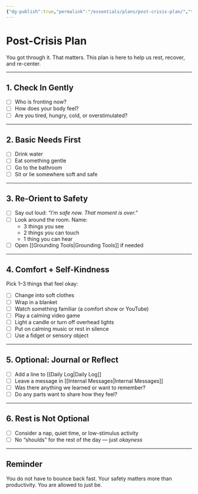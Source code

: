 ```yaml
---
{"dg-publish":true,"permalink":"/essentials/plans/post-crisis-plan/","tags":["Crisis-Plan","post-crisis","SelfCare"],"noteIcon":""}
---
```


# Post-Crisis Plan

You got through it. That matters. This plan is here to help us rest, recover, and re-center.

---

## 1. Check In Gently
- [ ] Who is fronting now?
- [ ] How does your body feel?
- [ ] Are you tired, hungry, cold, or overstimulated?

---

## 2. Basic Needs First
- [ ] Drink water
- [ ] Eat something gentle
- [ ] Go to the bathroom
- [ ] Sit or lie somewhere soft and safe

---

## 3. Re-Orient to Safety
- [ ] Say out loud: *“I’m safe now. That moment is over.”*
- [ ] Look around the room. Name:
  - 3 things you see  
  - 2 things you can touch  
  - 1 thing you can hear
- [ ] Open [[Grounding Tools\|Grounding Tools]] if needed

---

## 4. Comfort + Self-Kindness
Pick 1–3 things that feel okay:
- [ ] Change into soft clothes
- [ ] Wrap in a blanket
- [ ] Watch something familiar (a comfort show or YouTube)
- [ ] Play a calming video game
- [ ] Light a candle or turn off overhead lights
- [ ] Put on calming music or rest in silence
- [ ] Use a fidget or sensory object

---

## 5. Optional: Journal or Reflect
- [ ] Add a line to [[Daily Log\|Daily Log]]
- [ ] Leave a message in [[Internal Messages\|Internal Messages]]
- [ ] Was there anything we learned or want to remember?
- [ ] Do any parts want to share how they feel?

---

## 6. Rest is Not Optional
- [ ] Consider a nap, quiet time, or low-stimulus activity
- [ ] No “shoulds” for the rest of the day — just *okayness*

---

## Reminder
You do not have to bounce back fast. Your safety matters more than productivity. You are allowed to just be.
